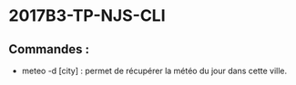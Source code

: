 # 2017B3-TP-NJS-CLI

## Commandes :

* meteo -d [city] : permet de récupérer la météo du jour dans cette ville.

